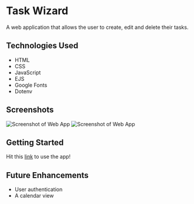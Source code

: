# Task Wizard

A web application that allows the user to create, edit and delete their tasks.

## Technologies Used

- HTML
- CSS
- JavaScript
- EJS
- Google Fonts
- Dotenv

## Screenshots

![Screenshot of Web App](https://user-images.githubusercontent.com/126505925/231872321-53a1290e-6382-4dd3-9053-9926cad10b29.png)
![Screenshot of Web App](https://user-images.githubusercontent.com/126505925/231872394-ce079f6f-f60e-4dd2-8391-af6ee6ab111e.png)

## Getting Started

Hit this [link](https://taskwizard.herokuapp.com/home) to use the app!

## Future Enhancements

- User authentication
- A calendar view
